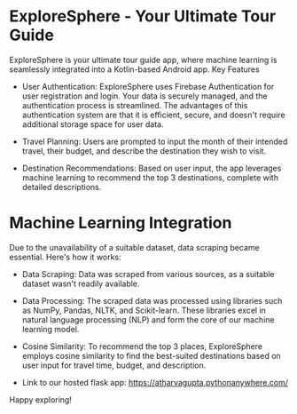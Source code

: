 
# ExploreSphere - Your Ultimate Tour Guide

ExploreSphere is your ultimate tour guide app, where machine learning is seamlessly integrated into a Kotlin-based Android app. 
Key Features
- User Authentication: ExploreSphere uses Firebase Authentication for user registration and login. Your data is securely managed, and the authentication process is streamlined. The advantages of this authentication system are that it is efficient, secure, and doesn't require additional storage space for user data.

- Travel Planning: Users are prompted to input the month of their intended travel, their budget, and describe the destination they wish to visit.

- Destination Recommendations: Based on user input, the app leverages machine learning to recommend the top 3 destinations, complete with detailed descriptions.

# Machine Learning Integration
Due to the unavailability of a suitable dataset, data scraping became essential. Here's how it works:

- Data Scraping: Data was scraped from various sources, as a suitable dataset wasn't readily available.

- Data Processing: The scraped data was processed using libraries such as NumPy, Pandas, NLTK, and Scikit-learn. These libraries excel in natural language processing (NLP) and form the core of our machine learning model.

- Cosine Similarity: To recommend the top 3 places, ExploreSphere employs cosine similarity to find the best-suited destinations based on user input for travel time, budget, and description.

- Link to our hosted flask app: https://atharvagupta.pythonanywhere.com/

Happy exploring!
